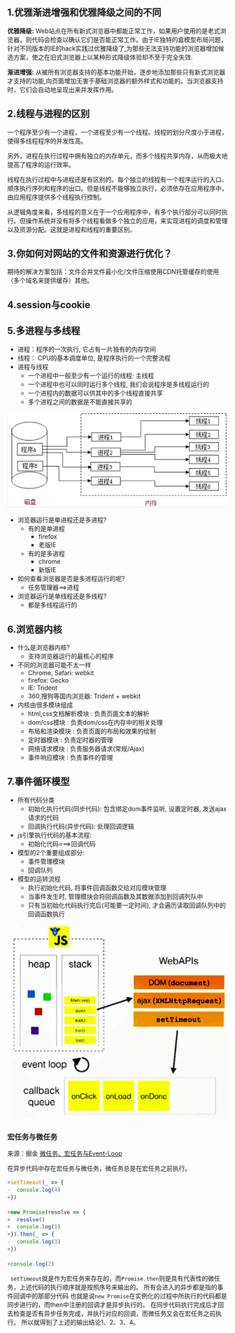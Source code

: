 ## 1.优雅渐进增强和优雅降级之间的不同
**优雅降级:** Web站点在所有新式浏览器中都能正常工作，如果用户使用的是老式浏览器，则代码会检查以确认它们是否能正常工作。由于IE独特的盒模型布局问题，针对不同版本的IE的hack实践过优雅降级了,为那些无法支持功能的浏览器增加候选方案，使之在旧式浏览器上以某种形式降级体验却不至于完全失效.

**渐进增强:** 从被所有浏览器支持的基本功能开始，逐步地添加那些只有新式浏览器才支持的功能,向页面增加无害于基础浏览器的额外样式和功能的。当浏览器支持时，它们会自动地呈现出来并发挥作用。

## 2.线程与进程的区别
一个程序至少有一个进程，一个进程至少有一个线程。线程的划分尺度小于进程，使得多线程程序的并发性高。

另外，进程在执行过程中拥有独立的内存单元，而多个线程共享内存，从而极大地提高了程序的运行效率。

线程在执行过程中与进程还是有区别的。每个独立的线程有一个程序运行的入口、顺序执行序列和程序的出口。但是线程不能够独立执行，必须依存在应用程序中，由应用程序提供多个线程执行控制。

从逻辑角度来看，多线程的意义在于一个应用程序中，有多个执行部分可以同时执行。但操作系统并没有将多个线程看做多个独立的应用，来实现进程的调度和管理以及资源分配。这就是进程和线程的重要区别。

## 3.你如何对网站的文件和资源进行优化？
期待的解决方案包括：文件合并文件最小化/文件压缩使用CDN托管缓存的使用（多个域名来提供缓存）其他。

## 4.session与cookie

## 5.多进程与多线程
* 进程：程序的一次执行, 它占有一片独有的内存空间
* 线程： CPU的基本调度单位, 是程序执行的一个完整流程
* 进程与线程
  * 一个进程中一般至少有一个运行的线程: 主线程
  * 一个进程中也可以同时运行多个线程, 我们会说程序是多线程运行的
  * 一个进程内的数据可以供其中的多个线程直接共享
  * 多个进程之间的数据是不能直接共享的

![img](../imgs/js/进程与线程.png)

* 浏览器运行是单进程还是多进程?
  * 有的是单进程
    * firefox
    * 老版IE
  * 有的是多进程
    * chrome
    * 新版IE
* 如何查看浏览器是否是多进程运行的呢?
  * 任务管理器==>进程
* 浏览器运行是单线程还是多线程?
  * 都是多线程运行的

## 6.浏览器内核
* 什么是浏览器内核?
  * 支持浏览器运行的最核心的程序
* 不同的浏览器可能不太一样
  * Chrome, Safari: webkit
  * firefox: Gecko
  * IE: Trident
  * 360,搜狗等国内浏览器: Trident + webkit
* 内核由很多模块组成
  * html,css文档解析模块 : 负责页面文本的解析
  * dom/css模块 : 负责dom/css在内存中的相关处理
  * 布局和渲染模块 : 负责页面的布局和效果的绘制
  * 定时器模块 : 负责定时器的管理
  * 网络请求模块 : 负责服务器请求(常规/Ajax)
  * 事件响应模块 : 负责事件的管理

## 7.事件循环模型
* 所有代码分类
  * 初始化执行代码(同步代码): 包含绑定dom事件监听, 设置定时器, 发送ajax请求的代码
  * 回调执行代码(异步代码): 处理回调逻辑
* js引擎执行代码的基本流程:
  * 初始化代码===>回调代码
* 模型的2个重要组成部分:
  * 事件管理模块
  * 回调队列
* 模型的运转流程
  * 执行初始化代码, 将事件回调函数交给对应模块管理
  * 当事件发生时, 管理模块会将回调函数及其数据添加到回调列队中
  * 只有当初始化代码执行完后(可能要一定时间), 才会遍历读取回调队列中的回调函数执行

![image](../imgs/js/事件循环模型.png)

### 宏任务与微任务
来源：掘金
[微任务、宏任务与Event-Loop](https://juejin.im/post/5b73d7a6518825610072b42b#heading-0)

在异步代码中存在宏任务与微任务，微任务总是在宏任务之前执行。
```javascript
+setTimeout(_ => {
-  console.log(4)
+})

+new Promise(resolve => {
+  resolve()
+  console.log(1)
+}).then(_ => {
-  console.log(3)
+})

+console.log(2)
```

` setTimeout`就是作为宏任务来存在的，而`Promise.then`则是具有代表性的微任务，上述代码的执行顺序就是按照序号来输出的。
所有会进入的异步都是指的事件回调中的那部分代码
也就是说`new Promise`在实例化的过程中所执行的代码都是同步进行的，而then中注册的回调才是异步执行的。
在同步代码执行完成后才回去检查是否有异步任务完成，并执行对应的回调，而微任务又会在宏任务之前执行。
所以就得到了上述的输出结论1、2、3、4。

